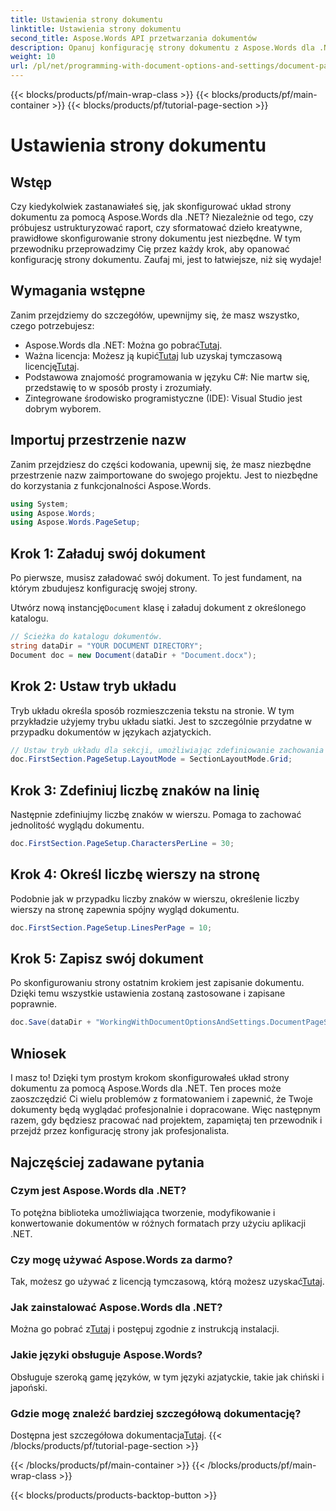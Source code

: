 ```yaml
---
title: Ustawienia strony dokumentu
linktitle: Ustawienia strony dokumentu
second_title: Aspose.Words API przetwarzania dokumentów
description: Opanuj konfigurację strony dokumentu z Aspose.Words dla .NET w prostych krokach. Naucz się ładować, ustawiać układ, definiować znaki na wiersz, wiersze na stronę i zapisywać dokument.
weight: 10
url: /pl/net/programming-with-document-options-and-settings/document-page-setup/
---
```


{{< blocks/products/pf/main-wrap-class >}}
{{< blocks/products/pf/main-container >}}
{{< blocks/products/pf/tutorial-page-section >}}

# Ustawienia strony dokumentu

## Wstęp

Czy kiedykolwiek zastanawiałeś się, jak skonfigurować układ strony dokumentu za pomocą Aspose.Words dla .NET? Niezależnie od tego, czy próbujesz ustrukturyzować raport, czy sformatować dzieło kreatywne, prawidłowe skonfigurowanie strony dokumentu jest niezbędne. W tym przewodniku przeprowadzimy Cię przez każdy krok, aby opanować konfigurację strony dokumentu. Zaufaj mi, jest to łatwiejsze, niż się wydaje!

## Wymagania wstępne

Zanim przejdziemy do szczegółów, upewnijmy się, że masz wszystko, czego potrzebujesz:

-  Aspose.Words dla .NET: Można go pobrać[Tutaj](https://releases.aspose.com/words/net/).
-  Ważna licencja: Możesz ją kupić[Tutaj](https://purchase.aspose.com/buy) lub uzyskaj tymczasową licencję[Tutaj](https://purchase.aspose.com/temporary-license/).
- Podstawowa znajomość programowania w języku C#: Nie martw się, przedstawię to w sposób prosty i zrozumiały.
- Zintegrowane środowisko programistyczne (IDE): Visual Studio jest dobrym wyborem.

## Importuj przestrzenie nazw

Zanim przejdziesz do części kodowania, upewnij się, że masz niezbędne przestrzenie nazw zaimportowane do swojego projektu. Jest to niezbędne do korzystania z funkcjonalności Aspose.Words.

```csharp
using System;
using Aspose.Words;
using Aspose.Words.PageSetup;
```

## Krok 1: Załaduj swój dokument

Po pierwsze, musisz załadować swój dokument. To jest fundament, na którym zbudujesz konfigurację swojej strony.

 Utwórz nową instancję`Document` klasę i załaduj dokument z określonego katalogu.

```csharp
// Ścieżka do katalogu dokumentów.
string dataDir = "YOUR DOCUMENT DIRECTORY";
Document doc = new Document(dataDir + "Document.docx");
```

## Krok 2: Ustaw tryb układu

Tryb układu określa sposób rozmieszczenia tekstu na stronie. W tym przykładzie użyjemy trybu układu siatki. Jest to szczególnie przydatne w przypadku dokumentów w językach azjatyckich.

```csharp
// Ustaw tryb układu dla sekcji, umożliwiając zdefiniowanie zachowania siatki dokumentu.
doc.FirstSection.PageSetup.LayoutMode = SectionLayoutMode.Grid;
```

## Krok 3: Zdefiniuj liczbę znaków na linię

Następnie zdefiniujmy liczbę znaków w wierszu. Pomaga to zachować jednolitość wyglądu dokumentu.

```csharp
doc.FirstSection.PageSetup.CharactersPerLine = 30;
```

## Krok 4: Określ liczbę wierszy na stronę

Podobnie jak w przypadku liczby znaków w wierszu, określenie liczby wierszy na stronę zapewnia spójny wygląd dokumentu.

```csharp
doc.FirstSection.PageSetup.LinesPerPage = 10;
```

## Krok 5: Zapisz swój dokument

Po skonfigurowaniu strony ostatnim krokiem jest zapisanie dokumentu. Dzięki temu wszystkie ustawienia zostaną zastosowane i zapisane poprawnie.

```csharp
doc.Save(dataDir + "WorkingWithDocumentOptionsAndSettings.DocumentPageSetup.docx");
```

## Wniosek

I masz to! Dzięki tym prostym krokom skonfigurowałeś układ strony dokumentu za pomocą Aspose.Words dla .NET. Ten proces może zaoszczędzić Ci wielu problemów z formatowaniem i zapewnić, że Twoje dokumenty będą wyglądać profesjonalnie i dopracowane. Więc następnym razem, gdy będziesz pracować nad projektem, zapamiętaj ten przewodnik i przejdź przez konfigurację strony jak profesjonalista.

## Najczęściej zadawane pytania

### Czym jest Aspose.Words dla .NET?
To potężna biblioteka umożliwiająca tworzenie, modyfikowanie i konwertowanie dokumentów w różnych formatach przy użyciu aplikacji .NET.

### Czy mogę używać Aspose.Words za darmo?
Tak, możesz go używać z licencją tymczasową, którą możesz uzyskać[Tutaj](https://purchase.aspose.com/temporary-license/).

### Jak zainstalować Aspose.Words dla .NET?
 Można go pobrać z[Tutaj](https://releases.aspose.com/words/net/) i postępuj zgodnie z instrukcją instalacji.

### Jakie języki obsługuje Aspose.Words?
Obsługuje szeroką gamę języków, w tym języki azjatyckie, takie jak chiński i japoński.

### Gdzie mogę znaleźć bardziej szczegółową dokumentację?
 Dostępna jest szczegółowa dokumentacja[Tutaj](https://reference.aspose.com/words/net/).
{{< /blocks/products/pf/tutorial-page-section >}}

{{< /blocks/products/pf/main-container >}}
{{< /blocks/products/pf/main-wrap-class >}}

{{< blocks/products/products-backtop-button >}}
